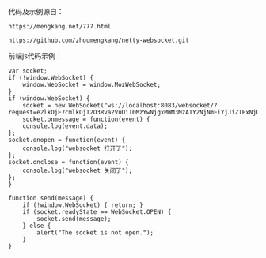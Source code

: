 代码及示例源自：

    https://mengkang.net/777.html

    https://github.com/zhoumengkang/netty-websocket.git

前端js代码示例：

    var socket;
    if (!window.WebSocket) {
        window.WebSocket = window.MozWebSocket;
    }
    if (window.WebSocket) {
        socket = new WebSocket("ws://localhost:8083/websocket/?request=e2lkOjE7cmlkOjI2O3Rva2VuOiI0MzYwNjgxMWM3MzA1Y2NjNmFiYjJiZTExNjU3OWJmZCJ9");
        socket.onmessage = function(event) {
        console.log(event.data);
    };
    socket.onopen = function(event) {
        console.log("websocket 打开了");
    };
    socket.onclose = function(event) {
        console.log("websocket 关闭了");
    };
    }

    function send(message) {
        if (!window.WebSocket) { return; }
        if (socket.readyState == WebSocket.OPEN) {
            socket.send(message);
        } else {
            alert("The socket is not open.");
        }
    }
